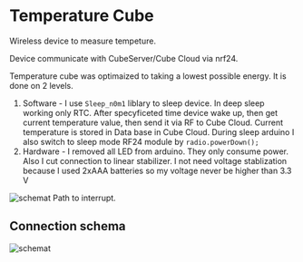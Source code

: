 # Temperature Cube
Wireless device to measure tempeture.

Device communicate with CubeServer/Cube Cloud via nrf24. 

Temperature cube was optimaized to taking a lowest possible energy. It is done  on 2 levels.

1) Software - 
I use `Sleep_n0m1` liblary to sleep device. In deep sleep working only RTC. After specyficeted time device wake up, then get current temperature value, then send it via RF to Cube Cloud.
Current temperature is stored in Data base in Cube Cloud.
During sleep arduino I also switch to sleep mode RF24 module by `radio.powerDown();`
2) Hardware - 
 I removed all LED from arduino. They only consume power. Also I cut connection to linear stabilizer. I not need voltage stablization because I used 2xAAA batteries so my voltage never be higher than 3.3 V 
 
![schemat](http://sebcza.pl/wp-content/uploads/2018/02/ProMiniMod2.png)
Path to interrupt.


## Connection schema
![schemat](http://sebcza.pl/wp-content/uploads/2018/02/tempcube_schema.png)
